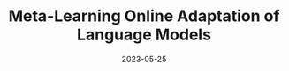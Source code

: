 ---
title: "Meta-Learning Online Adaptation of Language Models"
authors:
- Nathan Hu*
- Eric Mitchell*
- Christopher D. Manning
- Chelsea Finn

date: "2023-05-25"

publication: "EMNLP"

links:
    pdf: https://arxiv.org/abs/2305.15076
    code: https://github.com/zixia314/CaMeLS/tree/main
---